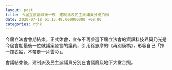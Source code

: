 ```yaml
---
layout: post
title: 今屆立法會最後一夜　建制派及民主派議員分開拍照
date: 2020-07-18 01:15:49.000000000 +08:00
categories: rthk
---
```


今屆立法會會期結束，正式休會，宣布不再參選下屆立法會的資訊科技界莫乃光是今屆會期最後一位就議案發言的議員，引用徐志摩的《再別康橋》，形容自己「揮一揮衣袖，不帶走一片雲彩」。

會議結束後，建制派及民主派議員分別在會議廳及地下大堂合照。
